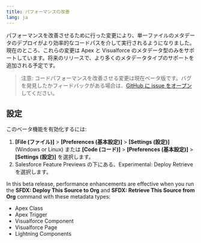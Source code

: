 ```yaml
---
title: パフォーマンスの改善
lang: ja
---
```


パフォーマンスを改善させるために行った変更により、単一ファイルのメタデータのデプロイがより効率的なコードパスを介して実行されるようになりました。現在のところ、これらの変更は Apex と Visualforce のメタデータ型のみをサポートしています。将来のリリースで、より多くのメタデータタイプのサポートを追加される予定です。

> 注意: コードパフォーマンスを改善させる変更は現在ベータ版です。バグを発見したかフィードバックがある場合は、[GitHub に issue をオープン](./ja/bugs-and-feedback)してください。

## 設定

このベータ機能を有効化するには:

1. **[File \(ファイル\)]** > **[Preferences \(基本設定\)]** > **[Settings \(設定\)]** (Windows or Linux) または **[Code \(コード\)]** > **[Preferences \(基本設定\)]** > **[Settings \(設定\)]** を選択します。
2. Salesforce Feature Previews の下にある、Experimental: Deploy Retrieve を選択します。

In this beta release, performance enhancements are effective when you run the **SFDX: Deploy This Source to Org** and **SFDX: Retrieve This Source from Org** command with these metadata types:

- Apex Class
- Apex Trigger
- Visualforce Component
- Visualforce Page
- Lightning Components
